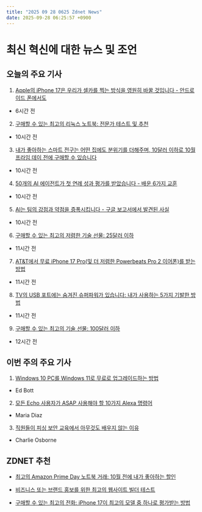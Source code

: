 ```yaml
---
title: "2025 09 28 0625 Zdnet News"
date: 2025-09-28 06:25:57 +0900
---
```


# 최신 혁신에 대한 뉴스 및 조언
## 오늘의 주요 기사

1. [Apple의 iPhone 17은 우리가 셀카를 찍는 방식을 영원히 바꿀 것입니다 - 안드로이드 폰에서도](https://www.zdnet.com/article/apples-iphone-17-will-forever-change-how-we-take-selfies-including-on-android-phones/)  
* 6시간 전  

2. [구매할 수 있는 최고의 리눅스 노트북: 전문가 테스트 및 추천](https://www.zdnet.com/article/best-linux-laptop/)  
* 10시간 전  

3. [내가 좋아하는 스마트 전구는 어떤 집에도 분위기를 더해주며, 10달러 이하로 10월 프라임 데이 전에 구매할 수 있습니다](https://www.zdnet.com/home-and-office/smart-home/my-favorite-smart-bulbs-add-ambience-to-any-home-and-theyre-under-20-before-october-prime-day/)  
* 10시간 전  

4. [50개의 AI 에이전트가 첫 연례 성과 평가를 받았습니다 - 배운 6가지 교훈](https://www.zdnet.com/article/50-ai-agents-get-their-first-annual-performance-review-6-lessons-learned/)  
* 10시간 전  

5. [AI는 팀의 강점과 약점을 증폭시킵니다 - 구글 보고서에서 발견된 사실](https://www.zdnet.com/article/ai-magnifies-your-teams-strengths-and-weaknesses-google-report-finds/)  
* 10시간 전  

6. [구매할 수 있는 최고의 저렴한 기술 선물: 25달러 이하](https://www.zdnet.com/home-and-office/gifts-under-25/)  
* 11시간 전  

7. [AT&T에서 무료 iPhone 17 Pro(및 더 저렴한 Powerbeats Pro 2 이어폰)를 받는 방법](https://www.zdnet.com/home-and-office/iphone-17-pro-for-free-with-a-trade-in-at-t/)  
* 11시간 전  

8. [TV의 USB 포트에는 숨겨진 슈퍼파워가 있습니다: 내가 사용하는 5가지 기발한 방법](https://www.zdnet.com/home-and-office/home-entertainment/your-tvs-usb-port-has-hidden-superpowers-5-clever-ways-i-use-mine/)  
* 11시간 전  

9. [구매할 수 있는 최고의 기술 선물: 100달러 이하](https://www.zdnet.com/home-and-office/gifts-under-100/)  
* 12시간 전  

## 이번 주의 주요 기사

1. [Windows 10 PC를 Windows 11로 무료로 업그레이드하는 방법](https://www.zdnet.com/article/how-to-upgrade-your-incompatible-windows-10-pc-to-windows-11-for-free-today/)  
* Ed Bott  

2. [모든 Echo 사용자가 ASAP 사용해야 할 10가지 Alexa 명령어](https://www.zdnet.com/home-and-office/smart-home/10-alexa-commands-that-every-echo-user-should-be-using-asap/)  
* Maria Diaz  

3. [직원들이 피싱 보안 교육에서 아무것도 배우지 않는 이유](https://www.zdnet.com/article/employees-learn-nothing-from-phishing-security-training-and-this-is-why/)  
* Charlie Osborne  

## ZDNET 추천  
* [최고의 Amazon Prime Day 노트북 거래: 10월 전에 내가 좋아하는 할인](https://www.zdnet.com/article/best-early-amazon-october-prime-day-laptop-deals/)  

* [비즈니스 또는 브랜드 홍보를 위한 최고의 웹사이트 빌더 테스트](https://www.zdnet.com/article/best-website-builders/)  
* [구매할 수 있는 최고의 전화: iPhone 17이 최고의 모델 중 하나로 평가받는 방법](https://www.zdnet.com/article/best-phone/)